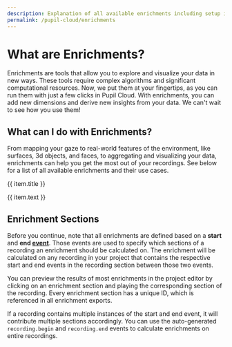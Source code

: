 ```yaml
---
description: Explanation of all available enrichments including setup instructions.
permalink: /pupil-cloud/enrichments
---
```


# What are Enrichments? 
Enrichments are tools that allow you to explore and visualize your data in new ways. These tools require complex algorithms and significant computational resources. Now, we put them at your fingertips, as you can run them with just a few clicks in Pupil Cloud. With enrichments, you can add new dimensions and derive new insights from your data. We can't wait to see how you use them!

## What can I do with Enrichments?
From mapping your gaze to real-world features of the environment, like surfaces, 3d objects, and faces, to aggregating and visualizing your data, enrichments can help you get the most out of your recordings. See below for a list of all available enrichments and their use cases.

<div>
    <div class="grid grid-cols-1 sm-grid-cols-2 md-grid-cols-3 lg-grid-cols-2 xl-grid-cols-3 gap-8">
      <div v-for="(item, index) in enrichments">
        <router-link
          :key="index"
          :to="item.to"
        >
          <v-img
            class="rounded"
            aspect-ratio="1.4"
            style="margin-bottom:32px;"
            :position="item.position"
            :src="require(`../../media/enrichments/${item.img}`)"
          />
          <p class="caption--1 font-weight-bold pb-3">{{ item.title }}</p>
        </router-link>
        <p class="caption--1">
          {{ item.text }}
        </p>
      </div>
    </div>
</div>

## Enrichment Sections
Before you continue, note that all enrichments are defined based on a **start** and **end [event](/neon/basic-concepts/events)**. Those events are used to specify which sections of a recording an enrichment should be calculated on. The enrichment will be calculated on any recording in your project that contains the respective start and end events in the recording section between those two events.

You can preview the results of most enrichments in the project editor by clicking on an enrichment section and playing the corresponding section of the recording. Every enrichment section has a unique ID, which is referenced in all enrichment exports.

If a recording contains multiple instances of the start and end event, it will contribute multiple sections accordingly. You can use the auto-generated `recording.begin` and `recording.end` events to calculate enrichments on entire recordings.

<script>
export default {
  data() {
    return {
      panel: null,
      enrichments: [
        {
          title: "Reference image mapper",
          to: "/pupil-cloud/enrichments/reference-image-mapper",
          text: "Our markerless solution to map gaze data from the real world onto a reference image.",
          img: "reference_image_mapper_header.png",
        },
        {
          title: "Marker mapper",
          to: "/pupil-cloud/enrichments/marker-mapper",
          text: "Use apriltags to get your gaze onto a surface.",
          img: "marker_mapper_header.png",
        },
        {
          title: "Face mapper",
          to: "/pupil-cloud/enrichments/face-mapper",
          text: "Map gaze data to faces in the scene video.",
          img: "face_mapper_header.png",
        },
      ],
    };
  },
}
</script>
